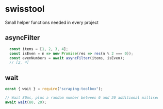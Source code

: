 # swisstool
Small helper functions needed in every project

## asyncFilter

```javascript
  const items = [1, 2, 3, 4];
  const isEven = n => new Promise(res => res(n % 2 === 0));
  const evenNumbers = await asyncFilter(items, isEven);
  // [2, 4]
```

## wait

```javascript
const { wait } = require("scraping-toolbox");

// Wait 80ms, plus a random number between 0 and 20 additional milliseconds
await wait(80, 20); 
```
